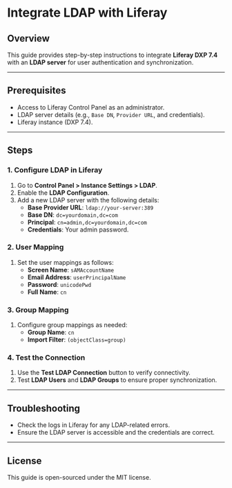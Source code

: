 # Integrate LDAP with Liferay

## Overview
This guide provides step-by-step instructions to integrate **Liferay DXP 7.4** with an **LDAP server** for user authentication and synchronization.

---

## Prerequisites
- Access to Liferay Control Panel as an administrator.
- LDAP server details (e.g., `Base DN`, `Provider URL`, and credentials).
- Liferay instance (DXP 7.4).

---

## Steps

### 1. Configure LDAP in Liferay
1. Go to **Control Panel > Instance Settings > LDAP**.
2. Enable the **LDAP Configuration**.
3. Add a new LDAP server with the following details:
   - **Base Provider URL**: `ldap://your-server:389`
   - **Base DN**: `dc=yourdomain,dc=com`
   - **Principal**: `cn=admin,dc=yourdomain,dc=com`
   - **Credentials**: Your admin password.

### 2. User Mapping
1. Set the user mappings as follows:
   - **Screen Name**: `sAMAccountName`
   - **Email Address**: `userPrincipalName`
   - **Password**: `unicodePwd`
   - **Full Name**: `cn`

### 3. Group Mapping
1. Configure group mappings as needed:
   - **Group Name**: `cn`
   - **Import Filter**: `(objectClass=group)`

### 4. Test the Connection
1. Use the **Test LDAP Connection** button to verify connectivity.
2. Test **LDAP Users** and **LDAP Groups** to ensure proper synchronization.

---

## Troubleshooting
- Check the logs in Liferay for any LDAP-related errors.
- Ensure the LDAP server is accessible and the credentials are correct.

---

## License
This guide is open-sourced under the MIT license.
